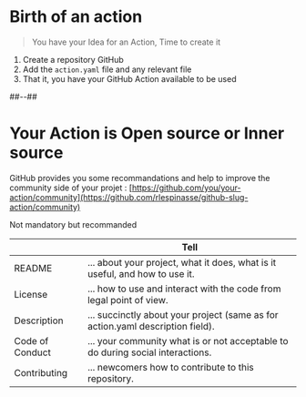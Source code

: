 <!-- .slide: -->

# Birth of an action

> You have your Idea for an Action, Time to create it

1. Create a repository GitHub
2. Add the `action.yaml` file and any relevant file
3. That it, you have your GitHub Action available to be used
<!-- .element: class="list-fragment" -->

##--##

<!-- .slide: -->

# Your Action is Open source or Inner source

GitHub provides you some recommandations and help to improve the community side of your projet : [https://github.com/you/your-action/community](https://github.com/rlespinasse/github-slug-action/community)

Not mandatory but recommanded

|                 | Tell                                                                           |
| --------------- | ------------------------------------------------------------------------------ |
| README          | ... about your project, what it does, what is it useful, and how to use it.    |
| License         | ... how to use and interact with the code from legal point of view.            |
| Description     | ... succinctly about your project (same as for action.yaml description field). |
| Code of Conduct | ... your community what is or not acceptable to do during social interactions. |
| Contributing    | ... newcomers how to contribute to this repository.                            |
